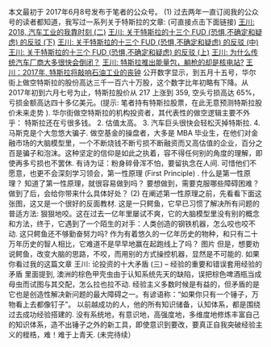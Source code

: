 本文最初于 2017年6月8号发布于笔者的公众号。
(1)
过去两年一直订阅我的公众号的读者都知道，我写过一系列关于特斯拉的文章: (可直接点击下面链接)
[王川: 2018, 汽车工业的我靠时刻 (二)](https://chuan.us/archives/<https:/chuan.us/archives/305>)
[王川: 关于特斯拉的十三个 FUD (恐惧,不确定和疑虑) 的反驳 (下)](https://chuan.us/archives/<https:/chuan.us/archives/310>)
[王川: 关于特斯拉的十三个 FUD (恐惧,不确定和疑虑) 的反驳 (中)](https://chuan.us/archives/<https:/chuan.us/archives/313>)
[王川: 关于特斯拉的十三个 FUD (恐惧,不确定和疑虑) 的反驳 (上)](https://chuan.us/archives/<https:/chuan.us/archives/315>)
[王川: 为什么传统汽车厂商大多很快会倒闭？](https://chuan.us/archives/<https:/chuan.us/archives/221>)
[王川: 特斯拉推出能量包，躺枪的却是核电站?](https://chuan.us/archives/<https:/chuan.us/archives/331>)
[王川：2017年, 特斯拉将敲响石油工业的丧钟](https://chuan.us/archives/<https:/chuan.us/archives/333>)
公开数字显示，到五月十五号，华尔街上做空特斯拉的股份高达三千一百六十万股，这个数字比年初略有下降。从2017年初到六月七号为止，特斯拉股价从 217 上涨到 359, 空头亏损高达 65%，亏损金额高达四十多亿美元。(提示: 笔者持有特斯拉股票，在此无意预测特斯拉股价未来走势 ).
华尔街做空特斯拉的机构投资者，其代表性的做空逻辑主要不外乎：
特斯拉还在亏很多钱。
2. 估值太高。
3. 汽车巨头很快会轻松灭掉特斯拉.
4. 马斯克是个大忽悠大骗子.
做空基金的操盘者，大多是 MBA 毕业生，在他们对金融市场的大脑模型里，一个不断烧钱不断亏损不断融资而又高估值的企业，百分之百是骗子和泡沫。这种坚定的信仰是如此之执着，容不得任何别的角度的理解，即使再多亏损也不罢休.
有诗为证：粉身碎骨浑不怕，要留执念在人间.
可惜他们不愿意，也更不会深刻学习领会，第一性原理 (First Principle) .
什么是第一性原理？ 知道了第一性原理，就很容易做到吗？ 要想做到，需要克服哪些障碍困难？ 做到了后，会给你带来什么具体好处？
(2)
在阐述第一性原理之前，先看看下面这张图，这又是一个很好的反面教材.
这是一只鳄鱼，它早已习惯了解决所有问题的普适方法: 狠狠地咬。这在过去一亿年里屡试不爽，它的大脑模型里没有别的概念和方法，终于，它遇到了一个陌生的对手：人类创造的钢铁机器，怎么咬也咬不动.
这只鳄鱼还不够勤奋努力吗? 作为有着悠久的一亿年历史的物种，和只有二十万年历史的智人相比，它难道不是早早地赢在起跑线上了吗？
图片
但是，想要劝说鳄鱼，改变大脑的思路，不咬，而用别的方式操控机器，显然是不可能的.
如果你看过我的这篇文章
王川: 论投资的十大矛盾 (三) – 经验的重要和错误套用经验的矛盾
里面提到, 澳洲的棕色甲壳虫由于认知系统先天的缺陷，误把棕色啤酒瓶当成母虫而试图与其交配，怎么拉也拉不动.
经验主义多数时候是有益的，但矛盾的是它也是创造性解决新问题的最大障碍之一。有谚语称：“如果你只有一个锤子，万物看上去都像钉子”。
以前越成功的人，他的所有知识储备，认知体系，都是围绕过去成功经验搭建的. 没有系统地，有意识地，高强度地，多维度地修炼丰富自己的知识体系，造不出锤子之外的新工具，即使意识到要改，要真正自我突破经验主义的桎梏，难！难于上青天.
(未完待续）
